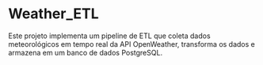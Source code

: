 # Weather_ETL
Este projeto implementa um pipeline de ETL que coleta dados meteorológicos em tempo real da API OpenWeather, transforma os dados e armazena em um banco de dados PostgreSQL.
